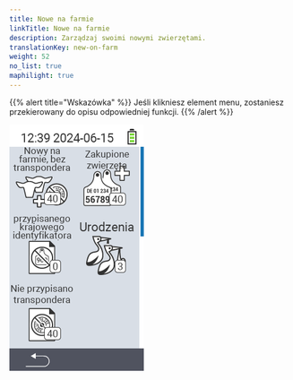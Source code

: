 ```yaml
---
title: Nowe na farmie
linkTitle: Nowe na farmie
description: Zarządzaj swoimi nowymi zwierzętami.
translationKey: new-on-farm
weight: 52
no_list: true
maphilight: true
---
```

{{% alert title="Wskazówka" %}}
Jeśli klikniesz element menu, zostaniesz przekierowany do opisu odpowiedniej funkcji.
{{% /alert %}}

<img src="images/newonfarm.png" alt="VitalControl Nowe na farmie" title="Nowe na farmie" usemap="#workmap" class="maphilight" />

<map name="workmap">
  <area shape="rect" coords="3,40,116,160" alt="Nowe na farmie, bez transpondera" title="Tutaj przypisujesz transponder nowym zwierzętom bez transpondera&#10;Kliknięcie myszą: otwórz dokumentację" href="/en/docs/new-on-farm/new-no-transponder/">
  <area shape="rect" coords="3,160,116,280" alt="Brak przypisanego krajowego ID zwierzęcia" title="Tutaj możesz zobaczyć wszystkie zwierzęta, którym nie przypisano jeszcze krajowego ID zwierzęcia i przypisać krajowe ID zwierzęcia&#10;Kliknięcie myszą: otwórz dokumentację" href="/en/docs/new-on-farm/no-national-animal-id-assigned/">
  <area shape="rect" coords="3,280,116,399" alt="Brak przypisanego transpondera" title="Tutaj możesz zobaczyć wszystkie zwierzęta, którym nie przypisano jeszcze transpondera i przypisać im transponder&#10;Kliknięcie myszą: otwórz dokumentację" href="/en/docs/new-on-farm/no-transponder-assigned/">

  <area shape="rect" coords="116,40,230,160" alt="Zakupione zwierzęta" title="Tutaj możesz zobaczyć swoje bieżące zakupy i wyeksportować dane&#10;Kliknięcie myszą: otwórz dokumentację" href="/en/docs/new-on-farm/purchased-animals/">
  <area shape="rect" coords="116,160,230,280" alt="Narodziny" title="Tutaj możesz zobaczyć swoje narodziny i utworzyć plik eksportu&#10;Kliknięcie myszą: otwórz dokumentację" href="/en/docs/new-on-farm/births/">
  <area shape="rect" coords="1,401,100,439" alt="Wstecz" title="Przejdź o jeden poziom wstecz&#10;Kliknięcie myszą: do dokumentacji" href="/en/docs/menu/mainmenu/">
</map>
